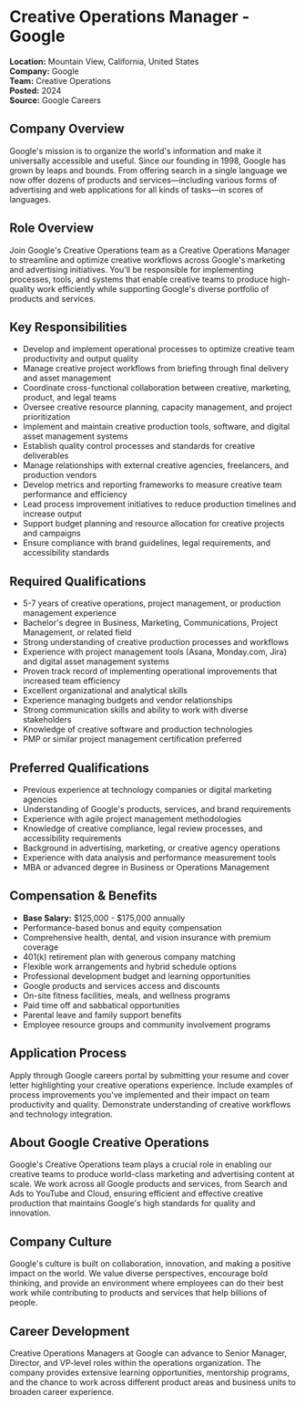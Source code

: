 # Creative Operations Manager - Google
**Location:** Mountain View, California, United States  
**Company:** Google  
**Team:** Creative Operations  
**Posted:** 2024  
**Source:** Google Careers  

## Company Overview
Google's mission is to organize the world's information and make it universally accessible and useful. Since our founding in 1998, Google has grown by leaps and bounds. From offering search in a single language we now offer dozens of products and services—including various forms of advertising and web applications for all kinds of tasks—in scores of languages.

## Role Overview
Join Google's Creative Operations team as a Creative Operations Manager to streamline and optimize creative workflows across Google's marketing and advertising initiatives. You'll be responsible for implementing processes, tools, and systems that enable creative teams to produce high-quality work efficiently while supporting Google's diverse portfolio of products and services.

## Key Responsibilities
- Develop and implement operational processes to optimize creative team productivity and output quality
- Manage creative project workflows from briefing through final delivery and asset management
- Coordinate cross-functional collaboration between creative, marketing, product, and legal teams
- Oversee creative resource planning, capacity management, and project prioritization
- Implement and maintain creative production tools, software, and digital asset management systems
- Establish quality control processes and standards for creative deliverables
- Manage relationships with external creative agencies, freelancers, and production vendors
- Develop metrics and reporting frameworks to measure creative team performance and efficiency
- Lead process improvement initiatives to reduce production timelines and increase output
- Support budget planning and resource allocation for creative projects and campaigns
- Ensure compliance with brand guidelines, legal requirements, and accessibility standards

## Required Qualifications
- 5-7 years of creative operations, project management, or production management experience
- Bachelor's degree in Business, Marketing, Communications, Project Management, or related field
- Strong understanding of creative production processes and workflows
- Experience with project management tools (Asana, Monday.com, Jira) and digital asset management systems
- Proven track record of implementing operational improvements that increased team efficiency
- Excellent organizational and analytical skills
- Experience managing budgets and vendor relationships
- Strong communication skills and ability to work with diverse stakeholders
- Knowledge of creative software and production technologies
- PMP or similar project management certification preferred

## Preferred Qualifications
- Previous experience at technology companies or digital marketing agencies
- Understanding of Google's products, services, and brand requirements
- Experience with agile project management methodologies
- Knowledge of creative compliance, legal review processes, and accessibility requirements
- Background in advertising, marketing, or creative agency operations
- Experience with data analysis and performance measurement tools
- MBA or advanced degree in Business or Operations Management

## Compensation & Benefits
- **Base Salary:** $125,000 - $175,000 annually
- Performance-based bonus and equity compensation
- Comprehensive health, dental, and vision insurance with premium coverage
- 401(k) retirement plan with generous company matching
- Flexible work arrangements and hybrid schedule options
- Professional development budget and learning opportunities
- Google products and services access and discounts
- On-site fitness facilities, meals, and wellness programs
- Paid time off and sabbatical opportunities
- Parental leave and family support benefits
- Employee resource groups and community involvement programs

## Application Process
Apply through Google careers portal by submitting your resume and cover letter highlighting your creative operations experience. Include examples of process improvements you've implemented and their impact on team productivity and quality. Demonstrate understanding of creative workflows and technology integration.

## About Google Creative Operations
Google's Creative Operations team plays a crucial role in enabling our creative teams to produce world-class marketing and advertising content at scale. We work across all Google products and services, from Search and Ads to YouTube and Cloud, ensuring efficient and effective creative production that maintains Google's high standards for quality and innovation.

## Company Culture
Google's culture is built on collaboration, innovation, and making a positive impact on the world. We value diverse perspectives, encourage bold thinking, and provide an environment where employees can do their best work while contributing to products and services that help billions of people.

## Career Development
Creative Operations Managers at Google can advance to Senior Manager, Director, and VP-level roles within the operations organization. The company provides extensive learning opportunities, mentorship programs, and the chance to work across different product areas and business units to broaden career experience.